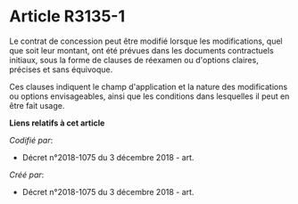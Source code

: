 # Article R3135-1

Le contrat de concession peut être modifié lorsque les modifications, quel que soit leur montant, ont été prévues dans les
documents contractuels initiaux, sous la forme de clauses de réexamen ou d'options claires, précises et sans équivoque.

Ces clauses indiquent le champ d'application et la nature des modifications ou options envisageables, ainsi que les
conditions dans lesquelles il peut en être fait usage.

**Liens relatifs à cet article**

_Codifié par_:

  - Décret n°2018-1075 du 3 décembre 2018 - art.

_Créé par_:

  - Décret n°2018-1075 du 3 décembre 2018 - art.
